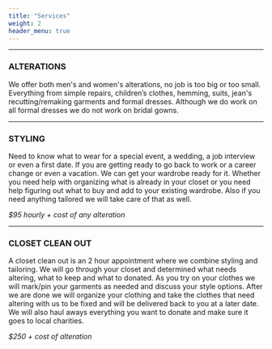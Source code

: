 ```yaml
---
title: "Services"
weight: 2
header_menu: true
---
```


--- 

### ALTERATIONS 

We offer both men's and women's alterations,
no job is too big or too small. Everything from simple repairs, children’s clothes,
hemming, suits, jean's recutting/remaking garments and formal dresses. Although
we do work on all formal dresses we do not work on bridal gowns.

--- 

### STYLING

Need to know what to wear for a special event, a wedding, a job interview or even a first date.
If you are getting ready to go back to work or a career change or even a vacation.
We can get your wardrobe ready for it. Whether you need help with organizing what
is already in your closet or you need help figuring out what to buy and add to
your existing wardrobe. Also if you need anything tailored we will take care of
that as well.

_$95 hourly + cost of any alteration_

---

### CLOSET CLEAN OUT

A closet clean out is an 2 hour appointment where we combine styling and tailoring.
We will go through your closet and determined what needs altering, what to keep
and what to donated. As you try on your clothes we will mark/pin your garments
as needed and discuss your style options. After we are done we will organize your
clothing and take the clothes that need altering with us to be fixed and will
be delivered back to you at a later date. We will also haul aways everything you
want to donate and make sure it goes to local charities.

_$250 + cost of alteration_
